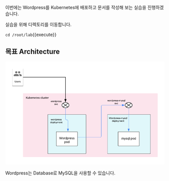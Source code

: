 이번에는 Wordpress를 Kubernetes에 배포하고 문서를 작성해 보는 실습을 진행하겠습니다.

실습을 위해 디렉토리를 이동합니다.

`cd /root/lab`{{execute}}

## 목표 Architecture

![WordPress](./assets/wordpress.png)

Wordpress는 Database로 MySQL을 사용할 수 있습니다.

